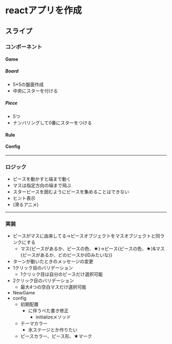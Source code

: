 # reactアプリを作成

## スライプ
### コンポーネント
#### Game
##### Board
- 5*5の盤面作成
- 中央にスターを付ける
##### Piece
- 5つ
- ナンバリングして0番にスターをつける
#### Rule
#### Config

-----
### ロジック
- ピースを動かすと端まで動く
- マスは指定方向の端まで飛ぶ
- スターピースを囲むようにピースを集めることはできない
- ヒント表示
- (滑るアニメ)

-----
### 実装
- ピースがマスに由来してる→ピースオブジェクトをマスオブジェクトと同ランクにする
    - マス{ピースがあるか、ピースの色、★}→ピース{ピースの色、★}&マス{ピースがあるか、どのピースか(IDみたいな)}
- ターンが動いたときのメッセージの変更
- 1クリック目のバリデーション
    - 1クリック目は自分のピースだけ選択可能
- 2クリック目のバリデーション
    - 最大4つの空白マスだけ選択可能
- NewGame
- config
    - 初期配置
        - に伴うべた書き修正
            - initializeメソッド
    - テーマカラー
        - 氷ステージとか作りたい
    - ピースカラー、ピース形、★マーク
